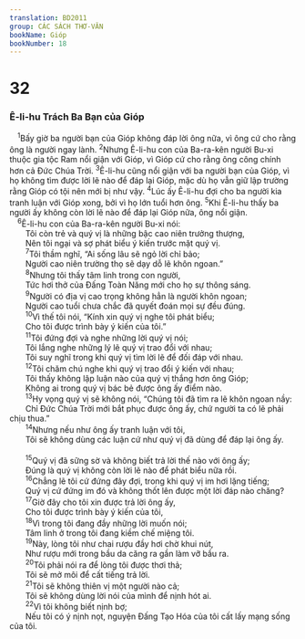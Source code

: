 ```yaml
---
translation: BD2011
group: CÁC SÁCH THƠ-VĂN
bookName: Gióp 
bookNumber: 18
---
```


<div class="title"><h1>32</h1><h3>Ê-li-hu Trách Ba Bạn của Gióp</h3></div>
<span class="verse giop_32_1"> <sup>1</sup>Bấy giờ ba người bạn của Gióp không đáp lời ông nữa, vì ông cứ cho rằng ông là người ngay lành. </span>
<span class="verse giop_32_2"><sup>2</sup>Nhưng Ê-li-hu con của Ba-ra-kên người Bu-xi thuộc gia tộc Ram nổi giận với Gióp, vì Gióp cứ cho rằng ông công chính hơn cả Ðức Chúa Trời. </span>
<span class="verse giop_32_3"><sup>3</sup>Ê-li-hu cũng nổi giận với ba người bạn của Gióp, vì họ không tìm được lời lẽ nào để đáp lại Gióp, mặc dù họ vẫn giữ lập trường rằng Gióp có tội nên mới bị như vậy. </span>
<span class="verse giop_32_4"><sup>4</sup>Lúc ấy Ê-li-hu đợi cho ba người kia tranh luận với Gióp xong, bởi vì họ lớn tuổi hơn ông. </span>
<span class="verse giop_32_5"><sup>5</sup>Khi Ê-li-hu thấy ba người ấy không còn lời lẽ nào để đáp lại Gióp nữa, ông nổi giận.<br/></span>
<span class="verse giop_32_6"> <sup>6</sup>Ê-li-hu con của Ba-ra-kên người Bu-xi nói:<br/>  Tôi còn trẻ và quý vị là những bậc cao niên trưởng thượng,<br/>  Nên tôi ngại và sợ phát biểu ý kiến trước mặt quý vị.<br/></span>
<span class="verse giop_32_7">  <sup>7</sup>Tôi thầm nghĩ, “Ai sống lâu sẽ ngỏ lời chỉ bảo;<br/>  Người cao niên trường thọ sẽ dạy dỗ lẽ khôn ngoan.”<br/></span>
<span class="verse giop_32_8">  <sup>8</sup>Nhưng tôi thấy tâm linh trong con người,<br/>  Tức hơi thở của Ðấng Toàn Năng mới cho họ sự thông sáng.<br/></span>
<span class="verse giop_32_9">  <sup>9</sup>Người có địa vị cao trọng không hẳn là người khôn ngoan;<br/>  Người cao tuổi chưa chắc đã quyết đoán mọi sự đều đúng.<br/></span>
<span class="verse giop_32_10">  <sup>10</sup>Vì thế tôi nói, “Kính xin quý vị nghe tôi phát biểu;<br/>  Cho tôi được trình bày ý kiến của tôi.”<br/></span>
<span class="verse giop_32_11">  <sup>11</sup>Tôi đứng đợi và nghe những lời quý vị nói;<br/>  Tôi lắng nghe những lý lẽ quý vị trao đổi với nhau;<br/>  Tôi suy nghĩ trong khi quý vị tìm lời lẽ để đối đáp với nhau.<br/></span>
<span class="verse giop_32_12">  <sup>12</sup>Tôi chăm chú nghe khi quý vị trao đổi ý kiến với nhau;<br/>  Tôi thấy không lập luận nào của quý vị thắng hơn ông Gióp;<br/>  Không ai trong quý vị bác bẻ được ông ấy điểm nào.<br/></span>
<span class="verse giop_32_13">  <sup>13</sup>Hy vọng quý vị sẽ không nói, “Chúng tôi đã tìm ra lẽ khôn ngoan nầy:<br/>  Chỉ Ðức Chúa Trời mới bắt phục được ông ấy, chứ người ta có lẽ phải chịu thua.”<br/></span>
<span class="verse giop_32_14">  <sup>14</sup>Nhưng nếu như ông ấy tranh luận với tôi, <br/>  Tôi sẽ không dùng các luận cứ như quý vị đã dùng để đáp lại ông ấy.<br/><br/></span>
<span class="verse giop_32_15">  <sup>15</sup>Quý vị đã sững sờ và không biết trả lời thế nào với ông ấy;<br/>  Ðúng là quý vị không còn lời lẽ nào để phát biểu nữa rồi.<br/></span>
<span class="verse giop_32_16">  <sup>16</sup>Chẳng lẽ tôi cứ đứng đây đợi, trong khi quý vị im hơi lặng tiếng;<br/>  Quý vị cứ đứng im đó và không thốt lên được một lời đáp nào chăng?<br/></span>
<span class="verse giop_32_17">  <sup>17</sup>Giờ đây cho tôi xin được trả lời ông ấy,<br/>  Cho tôi được trình bày ý kiến của tôi,<br/></span>
<span class="verse giop_32_18">  <sup>18</sup>Vì trong tôi đang đầy những lời muốn nói;<br/>  Tâm linh ở trong tôi đang kiềm chế miệng tôi.<br/></span>
<span class="verse giop_32_19">  <sup>19</sup>Này, lòng tôi như chai rượu đầy hơi chờ khui nút,<br/>  Như rượu mới trong bầu da căng ra gần làm vỡ bầu ra.<br/></span>
<span class="verse giop_32_20">  <sup>20</sup>Tôi phải nói ra để lòng tôi được thơi thả;<br/>  Tôi sẽ mở môi để cất tiếng trả lời.<br/></span>
<span class="verse giop_32_21">  <sup>21</sup>Tôi sẽ không thiên vị một người nào cả;<br/>  Tôi sẽ không dùng lời nói của mình để nịnh hót ai.<br/></span>
<span class="verse giop_32_22">  <sup>22</sup>Vì tôi không biết nịnh bợ;<br/>  Nếu tôi có ý nịnh nọt, nguyện Ðấng Tạo Hóa của tôi cất lấy mạng sống của tôi.<br/></span>
